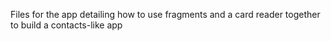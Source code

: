 Files for the app detailing how to use fragments and a card reader together to build a contacts-like app
